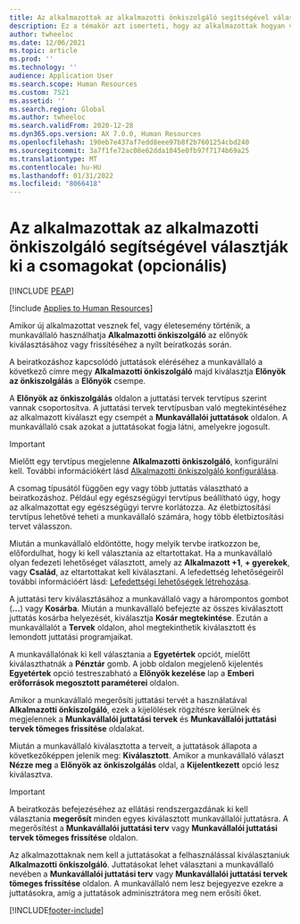 ```yaml
---
title: Az alkalmazottak az alkalmazotti önkiszolgáló segítségével választják ki a csomagokat (opcionális)
description: Ez a témakör azt ismerteti, hogy az alkalmazottak hogyan választhatják ki vagy frissíthetik juttatásaikat.
author: twheeloc
ms.date: 12/06/2021
ms.topic: article
ms.prod: ''
ms.technology: ''
audience: Application User
ms.search.scope: Human Resources
ms.custom: 7521
ms.assetid: ''
ms.search.region: Global
ms.author: twheeloc
ms.search.validFrom: 2020-12-28
ms.dyn365.ops.version: AX 7.0.0, Human Resources
ms.openlocfilehash: 190eb7e437af7edd8eee97b8f2b7601254cbd240
ms.sourcegitcommit: 3a7f1fe72ac08e62dda1045e0fb97f7174b69a25
ms.translationtype: MT
ms.contentlocale: hu-HU
ms.lasthandoff: 01/31/2022
ms.locfileid: "8066418"
---
```

# <a name="employees-select-plans-by-using-employee-self-service-optional"></a>Az alkalmazottak az alkalmazotti önkiszolgáló segítségével választják ki a csomagokat (opcionális)


[!INCLUDE [PEAP](../includes/peap-2.md)]

[!include [Applies to Human Resources](../includes/applies-to-hr.md)]

Amikor új alkalmazottat vesznek fel, vagy életesemény történik, a munkavállaló használhatja **Alkalmazotti önkiszolgáló** az előnyök kiválasztásához vagy frissítéséhez a nyílt beiratkozás során.

A beiratkozáshoz kapcsolódó juttatások eléréséhez a munkavállaló a következő címre megy **Alkalmazotti önkiszolgáló** majd kiválasztja **Előnyök az önkiszolgálás** a **Előnyök** csempe.

A **Előnyök az önkiszolgálás** oldalon a juttatási tervek tervtípus szerint vannak csoportosítva. A juttatási tervek tervtípusban való megtekintéséhez az alkalmazott kiválaszt egy csempét a **Munkavállalói juttatások** oldalon. A munkavállaló csak azokat a juttatásokat fogja látni, amelyekre jogosult.

> [!IMPORTANT]
> Mielőtt egy tervtípus megjelenne **Alkalmazotti önkiszolgáló**, konfigurálni kell. További információkért lásd [Alkalmazotti önkiszolgáló konfigurálása](/hr-benefits-setup-employee-self-service.md).

A csomag típusától függően egy vagy több juttatás választható a beiratkozáshoz. Például egy egészségügyi tervtípus beállítható úgy, hogy az alkalmazottat egy egészségügyi tervre korlátozza. Az életbiztosítási tervtípus lehetővé teheti a munkavállaló számára, hogy több életbiztosítási tervet válasszon.

Miután a munkavállaló eldöntötte, hogy melyik tervbe iratkozzon be, előfordulhat, hogy ki kell választania az eltartottakat. Ha a munkavállaló olyan fedezeti lehetőséget választott, amely az **Alkalmazott +1**, **+ gyerekek**, vagy **Család**, az eltartottakat kell kiválasztani. A lefedettség lehetőségeiről további információért lásd: [Lefedettségi lehetőségek létrehozása](/hr-benefits-setup-coverage-options.md).

A juttatási terv kiválasztásához a munkavállaló vagy a hárompontos gombot (**...**) vagy **Kosárba**. Miután a munkavállaló befejezte az összes kiválasztott juttatás kosárba helyezését, kiválasztja **Kosár megtekintése**. Ezután a munkavállalót a **Tervek** oldalon, ahol megtekinthetik kiválasztott és lemondott juttatási programjaikat.

A munkavállalónak ki kell választania a **Egyetértek** opciót, mielőtt kiválaszthatnák a **Pénztár** gomb. A jobb oldalon megjelenő kijelentés **Egyetértek** opció testreszabható a **Előnyök kezelése** lap a **Emberi erőforrások megosztott paraméterei** oldalon.

Amikor a munkavállaló megerősíti juttatási tervét a használatával **Alkalmazotti önkiszolgáló**, ezek a kijelölések rögzítésre kerülnek és megjelennek a **Munkavállalói juttatási tervek** és **Munkavállalói juttatási tervek tömeges frissítése** oldalakat.

Miután a munkavállaló kiválasztotta a terveit, a juttatások állapota a következőképpen jelenik meg: **Kiválasztott**. Amikor a munkavállaló választ **Nézze meg** a **Előnyök az önkiszolgálás** oldal, a **Kijelentkezett** opció lesz kiválasztva.

> [!IMPORTANT]
> A beiratkozás befejezéséhez az ellátási rendszergazdának ki kell választania **megerősít** minden egyes kiválasztott munkavállalói juttatásra. A megerősítést a **Munkavállalói juttatási terv** vagy **Munkavállalói juttatási tervek tömeges frissítése** oldalon.
>

Az alkalmazottaknak nem kell a juttatásokat a felhasználással kiválasztaniuk **Alkalmazotti önkiszolgáló**. Juttatásokat lehet választani a munkavállaló nevében a **Munkavállalói juttatási terv** vagy **Munkavállalói juttatási tervek tömeges frissítése** oldalon. A munkavállaló nem lesz bejegyezve ezekre a juttatásokra, amíg a juttatások adminisztrátora meg nem erősíti őket.

[!INCLUDE[footer-include](../includes/footer-banner.md)]
